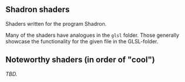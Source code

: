 Shadron shaders
---------------

Shaders written for the program Shadron.

Many of the shaders have analogues in the `glsl` folder. Those generally 
showcase the functionality for the given file in the GLSL-folder.

## Noteworthy shaders (in order of "cool")

*TBD.*